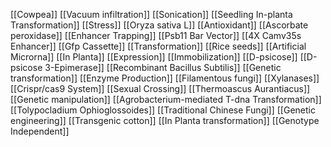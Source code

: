[[Cowpea]]
[[Vacuum infiltration]]
[[Sonication]]
[[Seedling In-planta Transformation]]
[[Stress]]
[[Oryza sativa L]]
[[Antioxidant]]
[[Ascorbate peroxidase]]
[[Enhancer Trapping]]
[[Psb11 Bar Vector]]
[[4X Camv35s Enhancer]]
[[Gfp Cassette]]
[[Transformation]]
[[Rice seeds]]
[[Artificial Microrna]]
[[In Planta]]
[[Expression]]
[[Immobilization]]
[[D-psicose]]
[[D-psicose 3-Epimerase]]
[[Recombinant Bacillus Subtilis]]
[[Genetic transformation]]
[[Enzyme Production]]
[[Filamentous fungi]]
[[Xylanases]]
[[Crispr/cas9 System]]
[[Sexual Crossing]]
[[Thermoascus Aurantiacus]]
[[Genetic manipulation]]
[[Agrobacterium-mediated T-dna Transformation]]
[[Tolypocladium Ophioglossoides]]
[[Traditional Chinese Fungi]]
[[Genetic engineering]]
[[Transgenic cotton]]
[[In Planta transformation]]
[[Genotype Independent]]
